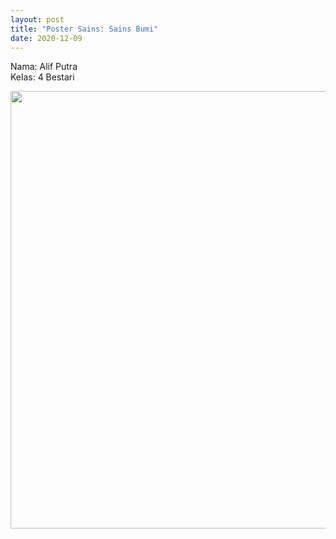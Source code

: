 ```yaml
---
layout: post
title: "Poster Sains: Sains Bumi"
date: 2020-12-09
---
```


Nama: Alif Putra
<br />
Kelas: 4 Bestari

<center>
    <img src="{{ '/assets/img/Alif_Poster.jpg'}}" width="700px" alt=""> 
